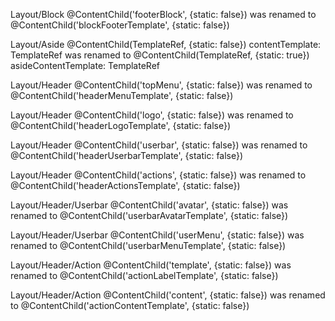 Layout/Block @ContentChild('footerBlock', {static: false}) was renamed to @ContentChild('blockFooterTemplate', {static: false})

Layout/Aside @ContentChild(TemplateRef, {static: false}) contentTemplate: TemplateRef<any>
was renamed to @ContentChild(TemplateRef, {static: true}) asideContentTemplate: TemplateRef<any>

Layout/Header @ContentChild('topMenu', {static: false}) was renamed to @ContentChild('headerMenuTemplate', {static: false})

Layout/Header @ContentChild('logo', {static: false}) was renamed to @ContentChild('headerLogoTemplate', {static: false})

Layout/Header @ContentChild('userbar', {static: false}) was renamed to @ContentChild('headerUserbarTemplate', {static: false})

Layout/Header @ContentChild('actions', {static: false}) was renamed to @ContentChild('headerActionsTemplate', {static: false})

Layout/Header/Userbar @ContentChild('avatar', {static: false}) was renamed to @ContentChild('userbarAvatarTemplate', {static: false})

Layout/Header/Userbar @ContentChild('userMenu', {static: false}) was renamed to @ContentChild('userbarMenuTemplate', {static: false})

Layout/Header/Action @ContentChild('template', {static: false}) was renamed to @ContentChild('actionLabelTemplate', {static: false})

Layout/Header/Action @ContentChild('content', {static: false}) was renamed to @ContentChild('actionContentTemplate', {static: false})
